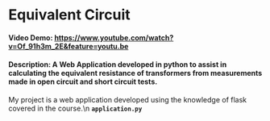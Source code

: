 # Equivalent Circuit
#### Video Demo:  <https://www.youtube.com/watch?v=Of_91h3m_2E&feature=youtu.be>
#### Description: A Web Application developed in python to assist in calculating the equivalent resistance of transformers from measurements made in open circuit and short circuit tests.
My project is a web application developed using the knowledge of flask covered in the course.\n
**`application.py`**



